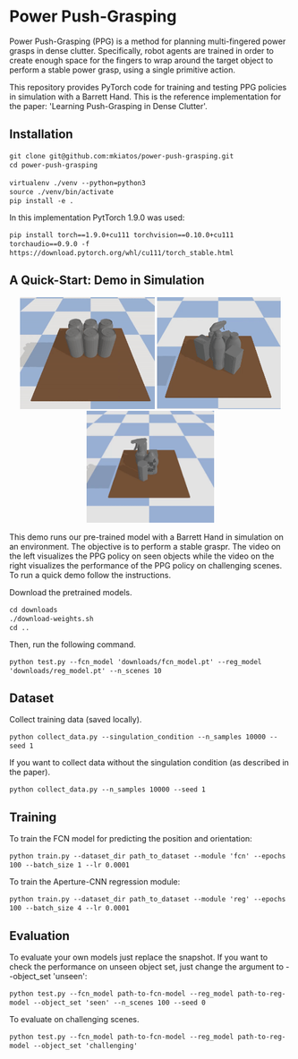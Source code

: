 # Power Push-Grasping

Power Push-Grasping (PPG) is a method for planning multi-fingered power grasps in dense clutter. Specifically, robot agents are trained in order to create enough space for the fingers to
wrap around the target object to perform a stable power grasp, using a single primitive action.

This repository provides PyTorch code for training and testing PPG policies in simulation with a Barrett Hand. This is the reference implementation for the paper: 'Learning Push-Grasping in Dense Clutter'.

[//]: # (## Citing)

[//]: # (If you find this code useful in your work, please consider citing:)

[//]: # (```shell)

[//]: # ()
[//]: # (```)

## Installation
```shell
git clone git@github.com:mkiatos/power-push-grasping.git
cd power-push-grasping

virtualenv ./venv --python=python3
source ./venv/bin/activate
pip install -e .
```

In this implementation PytTorch 1.9.0 was used:
```shell
pip install torch==1.9.0+cu111 torchvision==0.10.0+cu111 torchaudio==0.9.0 -f https://download.pytorch.org/whl/cu111/torch_stable.html
```

## A Quick-Start: Demo in Simulation
<p align="center">
  <img src="images/challenging2.gif" height="200" />
  <img src="images/sim2.gif" height="200" /> 
  <img src="images/sim1.gif" height="200" /> 
</p>


This demo runs our pre-trained model with a Barrett Hand in simulation on an environment. The objective is
to perform a stable graspr. The video on the left visualizes the PPG policy on seen objects while the video on the right
visualizes the performance of the PPG policy on challenging scenes. To run a quick demo follow the instructions.

Download the pretrained models.
```commandline
cd downloads
./download-weights.sh
cd ..
```

Then, run the following command.
```commandline
python test.py --fcn_model 'downloads/fcn_model.pt' --reg_model 'downloads/reg_model.pt' --n_scenes 10
```


## Dataset
Collect training data (saved locally).
```commandline
python collect_data.py --singulation_condition --n_samples 10000 --seed 1
```
If you want to collect data without the singulation condition (as described in the paper).
```commandline
python collect_data.py --n_samples 10000 --seed 1
```

## Training
To train the FCN model for predicting the position and orientation:
```commandline
python train.py --dataset_dir path_to_dataset --module 'fcn' --epochs 100 --batch_size 1 --lr 0.0001
```

To train the Aperture-CNN regression module:
```commandline
python train.py --dataset_dir path_to_dataset --module 'reg' --epochs 100 --batch_size 4 --lr 0.0001
```

## Evaluation
To evaluate your own models just replace the snapshot. If you want to check the performance on unseen object set, just change the argument to --object_set 'unseen':
```commandline
python test.py --fcn_model path-to-fcn-model --reg_model path-to-reg-model --object_set 'seen' --n_scenes 100 --seed 0
```

To evaluate on challenging scenes.
```commandline
python test.py --fcn_model path-to-fcn-model --reg_model path-to-reg-model --object_set 'challenging'
```